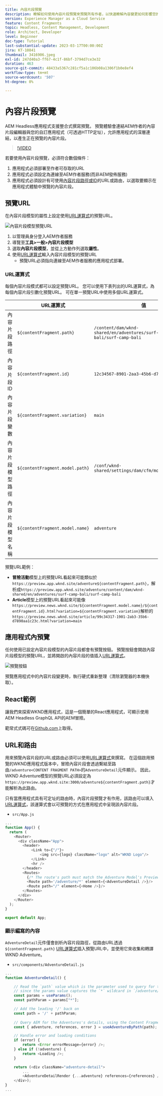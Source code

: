 ```yaml
---
title: 內容片段預覽
description: 瞭解如何使用內容片段預覽來預覽所有作者，以快速瞭解內容變更如何影響您的AEM Headless體驗。
version: Experience Manager as a Cloud Service
feature: Content Fragments
topic: Headless, Content Management, Development
role: Architect, Developer
level: Beginner
doc-type: Tutorial
last-substantial-update: 2023-03-17T00:00:00Z
jira: KT-10841
thumbnail: 3416906.jpeg
exl-id: 247d40a3-ff67-4c1f-86bf-3794d7ce3e32
duration: 463
source-git-commit: 48433a5367c281cf5a1c106b08a1306f1b0e8ef4
workflow-type: tm+mt
source-wordcount: '507'
ht-degree: 0%

---
```


# 內容片段預覽

AEM Headless應用程式支援整合式撰寫預覽。 預覽體驗會連結AEM作者的內容片段編輯器與您的自訂應用程式（可透過HTTP定址），允許應用程式的深層連結，以產生正在預覽的內容片段。

>[!VIDEO](https://video.tv.adobe.com/v/3449599?quality=12&learn=on&captions=chi_hant)

若要使用內容片段預覽，必須符合數個條件：

1. 應用程式必須部署至作者可存取的URL
1. 應用程式必須設定為連線至AEM作者服務(而非AEM發佈服務)
1. 應用程式必須設計有可使用[內容片段路徑或ID](#url-expressions)的URL或路由，以選取要顯示在應用程式體驗中預覽的內容片段。

## 預覽URL

在內容片段模型的屬性上設定使用[URL運算式](#url-expressions)的預覽URL。

![內容片段模型預覽URL](./assets/preview/cf-model-preview-url.png)

1. 以管理員身分登入AEM作者服務
1. 導覽至&#x200B;__工具>一般>內容片段模型__
1. 選取&#x200B;__內容片段模型__，並從上方動作列選取&#x200B;__屬性__。
1. 使用[URL運算式](#url-expressions)輸入內容片段模型的預覽URL
   + 預覽URL必須指向連線至AEM作者服務的應用程式部署。

### URL運算式

每個內容片段模式都可以設定預覽URL。 您可以使用下表列出的URL運算式，為每個內容片段引數化預覽URL。 可在單一預覽URL中使用多個URL運算式。

|                                         | URL運算式 | 值 |
| --------------------------------------- | ----------------------------------- | ----------- |
| 內容片段路徑 | `${contentFragment.path}` | `/content/dam/wknd-shared/en/adventures/surf-camp-bali/surf-camp-bali` |
| 內容片段ID | `${contentFragment.id}` | `12c34567-8901-2aa3-45b6-d7890aa1c23c` |
| 內容片段變數 | `${contentFragment.variation}` | `main` |
| 內容片段模型路徑 | `${contentFragment.model.path}` | `/conf/wknd-shared/settings/dam/cfm/models/adventure` |
| 內容片段模型名稱 | `${contentFragment.model.name}` | `adventure` |

預覽URL範例：

+ __冒險活動__&#x200B;模型上的預覽URL看起來可能類似於`https://preview.app.wknd.site/adventure${contentFragment.path}`，解析成`https://preview.app.wknd.site/adventure/content/dam/wknd-shared/en/adventures/surf-camp-bali/surf-camp-bali`
+ __Article__&#x200B;模型上的預覽URL看起來可能像`https://preview.news.wknd.site/${contentFragment.model.name}/${contentFragment.id}.html?variation=${contentFragment.variation}`解析的`https://preview.news.wknd.site/article/99c34317-1901-2ab3-35b6-d7890aa1c23c.html?variation=main`

## 應用程式內預覽

任何使用已設定內容片段模型的內容片段都會有預覽按鈕。 預覽按鈕會開啟內容片段模型的預覽URL，並將開啟的內容片段的值插入[URL運算式](#url-expressions)。

![預覽按鈕](./assets/preview/preview-button.png)

預覽應用程式中的內容片段變更時，執行硬式重新整理（清除瀏覽器的本機快取）。

## React範例

讓我們來探索WKND應用程式，這是一個簡單的React應用程式，可顯示使用AEM Headless GraphQL API的AEM冒險。

範常式式碼可在[Github.com](https://github.com/adobe/aem-guides-wknd-graphql/tree/main/preview-tutorial)上取得。

## URL和路由

用來預覽內容片段的URL或路由必須可以使用[URL運算式](#url-expressions)來撰寫。 在這個啟用預覽的WKND應用程式版本中，冒險內容片段會透過繫結至路由`/adventure<CONTENT FRAGMENT PATH>`的`AdventureDetail`元件顯示。 因此，WKND Adventure模型的預覽URL必須設定為`https://preview.app.wknd.site:3000/adventure${contentFragment.path}`才能解析為此路由。

只有當應用程式具有可定址的路由時，內容片段預覽才有作用，該路由可以填入[URL運算式](#url-expressions)，該運算式會以可預覽的方式在應用程式中呈現該內容片段。

+ `src/App.js`

```javascript
...
function App() {
  return (
    <Router>
      <div className="App">
        <header>
            <Link to={"/"}>
                <img src={logo} className="logo" alt="WKND Logo"/>
            </Link>        
            <hr />
        </header>
        <Routes>
          {/* The route's path must match the Adventure Model's Preview URL expression. In React since the path has `/` you must use wildcards to match instead of the usual `:path` */}
          <Route path='/adventure/*' element={<AdventureDetail />}/>
          <Route path="/" element={<Home />}/>
        </Routes>
      </div>
    </Router>
  );
}

export default App;
```

### 顯示編寫的內容

`AdventureDetail`元件僅會剖析內容片段路徑，從路由URL透過`${contentFragment.path}` [URL運算式](#url-expressions)插入預覽URL中，並使用它來收集和轉譯WKND Adventure。

+ `src/components/AdventureDetail.js`

```javascript
...
function AdventureDetail() {

    // Read the `path` value which is the parameter used to query for the adventure's details
    // since the params value captures the `*` wildcard in `/adventure/*`, or everything after the first `/` in the Content Fragment path.
    const params = useParams();
    const pathParam = params["*"];

    // Add the leading '/' back on 
    const path = '/' + pathParam;
    
    // Query AEM for the Adventures's details, using the Content Fragment's `path`
    const { adventure, references, error } = useAdventureByPath(path);

    // Handle error and loading conditions
    if (error) {
        return <Error errorMessage={error} />;
    } else if (!adventure) {
        return <Loading />;
    }

    return (<div className="adventure-detail">
        ...
        <AdventureDetailRender {...adventure} references={references} />
    </div>);
}
...
```
